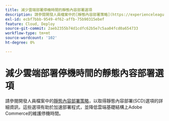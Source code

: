 ```yaml
---
title: 減少雲端部署停機時間的靜態內容部署選項
description: 請參閱開發人員檔案中的[靜態內容部署策略](https://experienceleague.adobe.com/zh-hant/docs/commerce-cloud-service/user-guide/develop/deploy/static-content)，深入瞭解靜態內容部署(SCD)選項，協助您加速部署程式，並減少雲端基礎結構上Adobe Commerce的維護停機時間。
exl-id: ecbf7bbb-9549-4f62-affb-75b90315ebef
feature: Cloud, Deploy
source-git-commit: 2aeb2355b74d1cdfc62b5e7c5aa04fcd0a654733
workflow-type: tm+mt
source-wordcount: '102'
ht-degree: 0%

---
```


# 減少雲端部署停機時間的靜態內容部署選項

請參閱開發人員檔案中的[靜態內容部署策略](https://experienceleague.adobe.com/zh-hant/docs/commerce-cloud-service/user-guide/develop/deploy/static-content)，以取得靜態內容部署(SCD)選項的詳細資訊，這些選項有助於加速部署程式，並降低雲端基礎結構上Adobe Commerce的維護停機時間。
